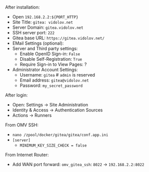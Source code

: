 After installation:
- Open `192.168.2.2:${PORT_HTTP}`
- Site Title: `gitea: vidolov.net`
- Server Domain: `gitea.vidolov.net`
- SSH server port: `222`
- Gitea base URL: `https://gitea.vidolov.net/`
- EMail Settings (optional):
- Server and Third party settings:
  - Enable OpenID Sign-in: `False`
  - Disable Self-Registration: `True`
  - Require Sign-in to View Pages: ?
- Administrator Account Settings:
  - Username: `gitea` # `admin` is reserved
  - Email address: `gitea@vidolov.net`
  - Password: `my_secret_password`

After login:
- Open: Settings -> Site Administration
- Identity & Access -> Authentication Sources
- Actions -> Runners

From OMV SSH:
- `nano /zpool/docker/gitea/gitea/conf.app.ini`
- `[server]`
  - `MINIMUM_KEY_SIZE_CHECK = false`

From Internet Router:
- Add WAN port forward: `omv_gitea_ssh`: `8022` -> `192.168.2.2:8022`

